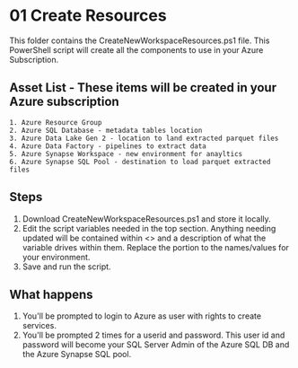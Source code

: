 # 01 Create Resources
This folder contains the CreateNewWorkspaceResources.ps1 file.  This PowerShell script will create all the components to use in your Azure Subscription.  

## Asset List - These items will be created in your Azure subscription
	1. Azure Resource Group
	2. Azure SQL Database - metadata tables location 
	3. Azure Data Lake Gen 2 - location to land extracted parquet files 
	4. Azure Data Factory - pipelines to extract data 
	5. Azure Synapse Workspace - new environment for anayltics 
	6. Azure Synapse SQL Pool - destination to load parquet extracted files 
	
## Steps 
  1. Download CreateNewWorkspaceResources.ps1 and store it locally.  
  2. Edit the script variables needed in the top section.  Anything needing updated will be contained within <> and a description of what the variable drives within them.  Replace the <text> portion to the names/values for your environment.  
  3. Save and run the script.
  
## What happens 
  1. You'll be prompted to login to Azure as user with rights to create services. 
  2. You'll be prompted 2 times for a userid and password.  This user id and password will become your SQL Server Admin of the Azure SQL DB and the Azure Synapse SQL pool.  
  
  
